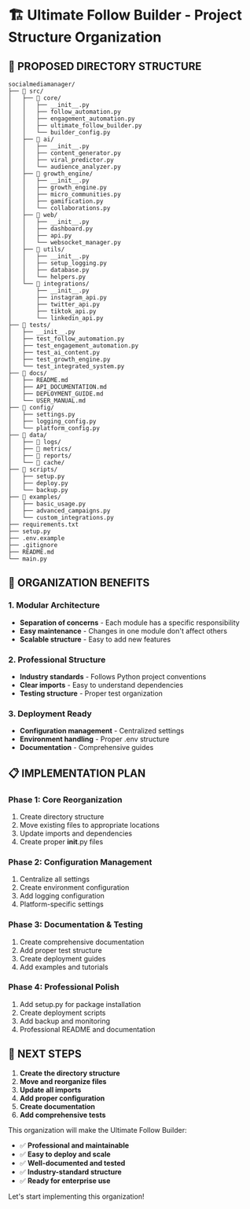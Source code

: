 # 🏗️ Ultimate Follow Builder - Project Structure Organization

## 📁 **PROPOSED DIRECTORY STRUCTURE**

```
socialmediamanager/
├── 📁 src/
│   ├── 📁 core/
│   │   ├── __init__.py
│   │   ├── follow_automation.py
│   │   ├── engagement_automation.py
│   │   ├── ultimate_follow_builder.py
│   │   └── builder_config.py
│   ├── 📁 ai/
│   │   ├── __init__.py
│   │   ├── content_generator.py
│   │   ├── viral_predictor.py
│   │   └── audience_analyzer.py
│   ├── 📁 growth_engine/
│   │   ├── __init__.py
│   │   ├── growth_engine.py
│   │   ├── micro_communities.py
│   │   ├── gamification.py
│   │   └── collaborations.py
│   ├── 📁 web/
│   │   ├── __init__.py
│   │   ├── dashboard.py
│   │   ├── api.py
│   │   └── websocket_manager.py
│   ├── 📁 utils/
│   │   ├── __init__.py
│   │   ├── setup_logging.py
│   │   ├── database.py
│   │   └── helpers.py
│   └── 📁 integrations/
│       ├── __init__.py
│       ├── instagram_api.py
│       ├── twitter_api.py
│       ├── tiktok_api.py
│       └── linkedin_api.py
├── 📁 tests/
│   ├── __init__.py
│   ├── test_follow_automation.py
│   ├── test_engagement_automation.py
│   ├── test_ai_content.py
│   ├── test_growth_engine.py
│   └── test_integrated_system.py
├── 📁 docs/
│   ├── README.md
│   ├── API_DOCUMENTATION.md
│   ├── DEPLOYMENT_GUIDE.md
│   └── USER_MANUAL.md
├── 📁 config/
│   ├── settings.py
│   ├── logging_config.py
│   └── platform_config.py
├── 📁 data/
│   ├── 📁 logs/
│   ├── 📁 metrics/
│   ├── 📁 reports/
│   └── 📁 cache/
├── 📁 scripts/
│   ├── setup.py
│   ├── deploy.py
│   └── backup.py
├── 📁 examples/
│   ├── basic_usage.py
│   ├── advanced_campaigns.py
│   └── custom_integrations.py
├── requirements.txt
├── setup.py
├── .env.example
├── .gitignore
├── README.md
└── main.py
```

## 🎯 **ORGANIZATION BENEFITS**

### **1. Modular Architecture**
- **Separation of concerns** - Each module has a specific responsibility
- **Easy maintenance** - Changes in one module don't affect others
- **Scalable structure** - Easy to add new features

### **2. Professional Structure**
- **Industry standards** - Follows Python project conventions
- **Clear imports** - Easy to understand dependencies
- **Testing structure** - Proper test organization

### **3. Deployment Ready**
- **Configuration management** - Centralized settings
- **Environment handling** - Proper .env structure
- **Documentation** - Comprehensive guides

## 📋 **IMPLEMENTATION PLAN**

### **Phase 1: Core Reorganization**
1. Create directory structure
2. Move existing files to appropriate locations
3. Update imports and dependencies
4. Create proper __init__.py files

### **Phase 2: Configuration Management**
1. Centralize all settings
2. Create environment configuration
3. Add logging configuration
4. Platform-specific settings

### **Phase 3: Documentation & Testing**
1. Create comprehensive documentation
2. Add proper test structure
3. Create deployment guides
4. Add examples and tutorials

### **Phase 4: Professional Polish**
1. Add setup.py for package installation
2. Create deployment scripts
3. Add backup and monitoring
4. Professional README and documentation

## 🚀 **NEXT STEPS**

1. **Create the directory structure**
2. **Move and reorganize files**
3. **Update all imports**
4. **Add proper configuration**
5. **Create documentation**
6. **Add comprehensive tests**

This organization will make the Ultimate Follow Builder:
- ✅ **Professional and maintainable**
- ✅ **Easy to deploy and scale**
- ✅ **Well-documented and tested**
- ✅ **Industry-standard structure**
- ✅ **Ready for enterprise use**

Let's start implementing this organization! 